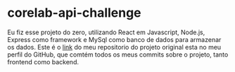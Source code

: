 # corelab-api-challenge

Eu fiz esse projeto do zero, utilizando React em Javascript, Node.js, Express como framework e MySql como banco de dados para armazenar os dados.
Este é o <a href="https://github.com/FelipeDH9/crud-cars">link</a> do meu repositorio do projeto original esta no meu perfil do GitHub, que comtém todos os meus commits sobre o projeto, tanto frontend como backend.
